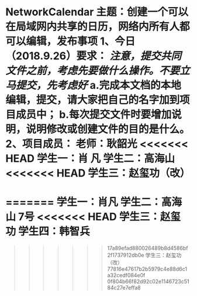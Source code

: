  NetworkCalendar
主题：创建一个可以在局域网内共享的日历，网络内所有人都可以编辑，发布事项
1、今日（2018.9.26）要求：
   ***注意，提交共同文件之前，考虑先要做什么操作。不要立马提交，先考虑好***
   a.完成本文档的本地编辑，提交，请大家把自己的名字加到项目成员中；
   b.每次提交文件时要增加说明，说明修改或创建文件的目的是什么。
2、项目成员：
      老师：耿韶光
<<<<<<< HEAD
      学生一：肖  凡
      学生二：高海山
<<<<<<< HEAD
      学生三：赵玺功（改）
=======
=======
      学生一：肖凡
      学生二：高海山 7号
<<<<<<< HEAD
      学生三：赵玺功
      学生四：韩智兵
=======
>>>>>>> 17a89efad880026489b8d4586bf2f1737912db0e
      学生三：赵玺功（改）
>>>>>>> 77816e47617b2b5979c4e88d6c1a32cedf084e0f
>>>>>>> 0f804b66f82d92c02e1146723c5184c27e7effa8
